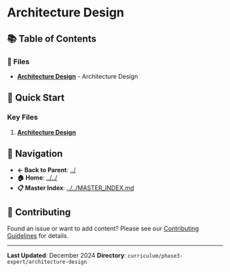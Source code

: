 # Architecture Design

## 📚 Table of Contents

### 📄 Files

- **[Architecture Design](architecture-design.md)** - Architecture Design

## 🚀 Quick Start

### Key Files
1. **[Architecture Design](architecture-design.md)**

## 🔗 Navigation

- **← Back to Parent**: [../](../)
- **🏠 Home**: [../../](../..)
- **📋 Master Index**: [../../MASTER_INDEX.md](../..MASTER_INDEX.md)

## 🤝 Contributing

Found an issue or want to add content? Please see our [Contributing Guidelines](../../CONTRIBUTING.md) for details.

---

**Last Updated**: December 2024
**Directory**: `curriculum/phase3-expert/architecture-design`
